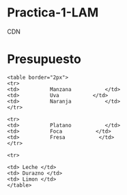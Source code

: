 # Practica-1-LAM

<html> 
 <head>
    <script type="module" src="https://cdn.jsdelivr.net/npm/@ionic/core/dist/ionic/ionic.esm.js"></script> 
<script nomodule src="https://cdn.jsdelivr.net/npm/@ionic/core/dist/ionic/ionic.js"></script> 
<link rel="stylesheet" href="https://cdn.jsdelivr.net/npm/@ionic/core/css/ionic.bundle.css" /> 
  </head>
<html>


<ion-app>
  <ion-header>
    <ion-toolbar>
      <ion-title>CDN</ion-title>
    </ion-toolbar>
 
  <ion-content class="ion-padding">
    <h1>Presupuesto</h1>
  </ion-content>

    <table border="2px">
    <tr>
    <td>          Manzana           </td>
    <td>          Uva           </td>
    <td>          Naranja           </td>
    </tr>

    <tr>
    <td>          Platano           </td>
    <td>          Foca           </td>
    <td>          Fresa           </td>
    </tr>

    <tr>

    <td> Leche </td>
    <td> Durazno </td>
    <td> Limon </td>
    </table>

  <ion-footer>
    <ion-toolbar>
      <ion-title>  </ion-title>
    </ion-toolbar>


</ion-app>


